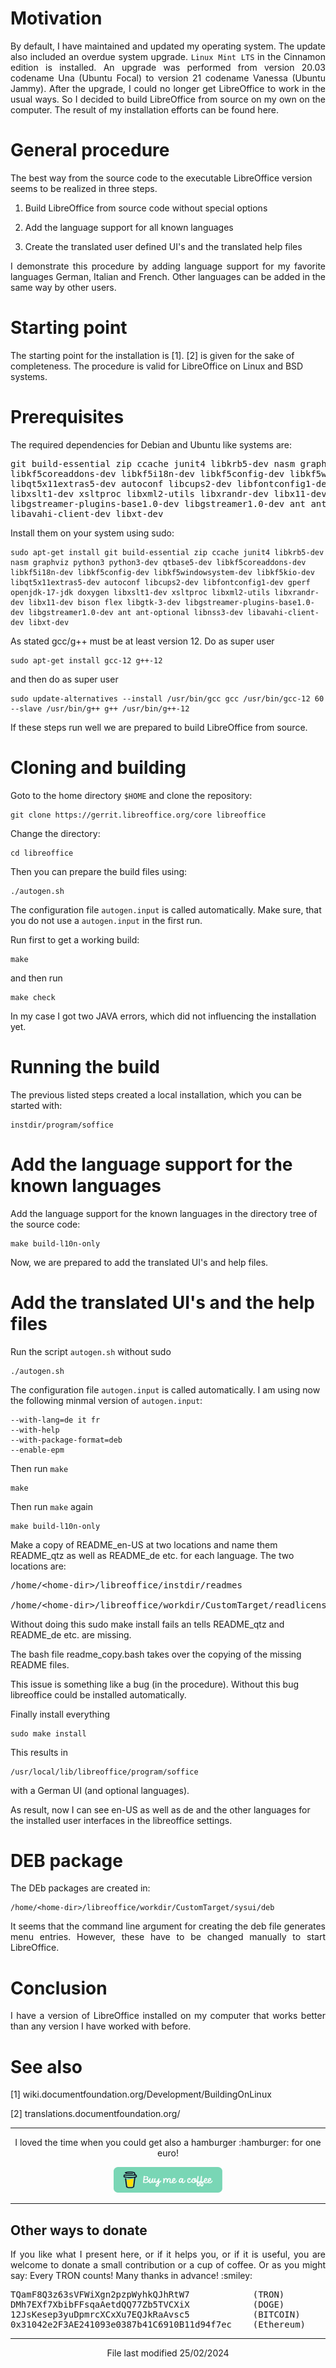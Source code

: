 # Motivation

<p align="justify">By default, I have maintained and updated my operating system. The update also included an overdue system upgrade. <code>Linux Mint LTS</code> in the Cinnamon edition is installed. An upgrade was performed from version 20.03 codename Una (Ubuntu Focal) to version 21 codename Vanessa (Ubuntu Jammy). After the upgrade, I could no longer get LibreOffice to work in the usual ways. So I decided to build LibreOffice from source on my own on the computer. The result of my installation efforts can be found here.</p>

# General procedure

The best way from the source code to the executable LibreOffice version seems to be realized in three steps.

1. Build LibreOffice from source code without special options

2. Add the language support for all known languages

3. Create the translated user defined UI's and the translated help files

<p align="justify">I demonstrate this procedure by adding language support for my favorite languages German, Italian and French. Other languages can be added in the same way by other users.</p>

# Starting point

The starting point for the installation is [1]. [2] is given for the sake of completeness. The procedure is valid for LibreOffice on Linux and BSD systems.

# Prerequisites

The required dependencies for Debian and Ubuntu like systems are:

<pre>
git build-essential zip ccache junit4 libkrb5-dev nasm graphviz python3 python3-dev qtbase5-dev
libkf5coreaddons-dev libkf5i18n-dev libkf5config-dev libkf5windowsystem-dev libkf5kio-dev
libqt5x11extras5-dev autoconf libcups2-dev libfontconfig1-dev gperf openjdk-17-jdk doxygen
libxslt1-dev xsltproc libxml2-utils libxrandr-dev libx11-dev bison flex libgtk-3-dev
libgstreamer-plugins-base1.0-dev libgstreamer1.0-dev ant ant-optional libnss3-dev
libavahi-client-dev libxt-dev
</pre>

Install them on your system using sudo:

    sudo apt-get install git build-essential zip ccache junit4 libkrb5-dev nasm graphviz python3 python3-dev qtbase5-dev libkf5coreaddons-dev libkf5i18n-dev libkf5config-dev libkf5windowsystem-dev libkf5kio-dev libqt5x11extras5-dev autoconf libcups2-dev libfontconfig1-dev gperf openjdk-17-jdk doxygen libxslt1-dev xsltproc libxml2-utils libxrandr-dev libx11-dev bison flex libgtk-3-dev libgstreamer-plugins-base1.0-dev libgstreamer1.0-dev ant ant-optional libnss3-dev libavahi-client-dev libxt-dev

As stated gcc/g++ must be at least version 12. Do as super user

    sudo apt-get install gcc-12 g++-12 
    
and then do as super user

    sudo update-alternatives --install /usr/bin/gcc gcc /usr/bin/gcc-12 60 --slave /usr/bin/g++ g++ /usr/bin/g++-12

If these steps run well we are prepared to build LibreOffice from source.

# Cloning and building

Goto to the home directory <code>$HOME</code> and clone the repository:

    git clone https://gerrit.libreoffice.org/core libreoffice

Change the directory:

    cd libreoffice

Then you can prepare the build files using:

    ./autogen.sh

The configuration file <code>autogen.input</code> is called automatically. Make sure, that you do not use a <code>autogen.input</code> in the first run. 

Run first to get a working build:
   
    make

and then run 
    
    make check

In my case I got two JAVA errors, which did not influencing the installation yet.   

# Running the build

The previous listed steps created a local installation, which you can be started with:

    instdir/program/soffice

# Add the language support for the known languages

Add the language support for the known languages in the directory tree of the source code:

    make build-l10n-only

Now, we are prepared to add the translated UI's and help files.

# Add the translated UI's and the help files

Run the script <code>autogen.sh</code> without sudo

    ./autogen.sh
    
The configuration file <code>autogen.input</code> is called automatically. I am using now the following minmal version of <code>autogen.input</code>:

    --with-lang=de it fr
    --with-help 
    --with-package-format=deb        
    --enable-epm   

Then run <code>make</code>

    make

Then run <code>make</code> again 

    make build-l10n-only

Make a copy of README_en-US at two locations and name them README_qtz as well as README_de etc. for each language. The two locations are:

<pre>/home/&lt;home-dir&gt;/libreoffice/instdir/readmes</br>
/home/&lt;home-dir&gt;/libreoffice/workdir/CustomTarget/readlicense_oo/readme</pre>

Without doing this sudo make install fails an tells README_qtz and README_de etc. are missing.

The bash file readme_copy.bash takes over the copying of the missing README files.

This issue is something like a bug (in the procedure). Without this bug libreoffice could be installed automatically.

Finally install everything

    sudo make install

This results in

    /usr/local/lib/libreoffice/program/soffice

with a German UI (and optional languages).

As result, now I can see en-US as well as de and the other languages for the installed user interfaces in the libreoffice settings.

# DEB package

The DEb packages are created in:

    /home/<home-dir>/libreoffice/workdir/CustomTarget/sysui/deb

<p align="justify">It seems that the command line argument for creating the deb file generates menu entries. However, these have to be changed manually to start LibreOffice.</p>

# Conclusion

<p align="justify">I have a version of LibreOffice installed on my computer that works better than any version I have worked with before.</p>

# See also

[1] wiki.documentfoundation.org/Development/BuildingOnLinux

[2] translations.documentfoundation.org/

<hr width="100%" size="2">

<p align="center">I loved the time when you could get also a hamburger :hamburger: for one euro!</p>

<p align="center">
<a target="_blank" href="https://www.buymeacoffee.com/zentrocdot"><img src="greeen-button.png" alt="Buy Me A Coffee" height="41" width="174"></a>
</p>

<hr width="100%" size="2">

## Other ways to donate

<p align="justify">If you like what I present here, or if it helps you, or if it is useful, you are welcome to donate a small contribution or a cup of coffee. Or as you might say: Every TRON counts! Many thanks in advance! :smiley:</p>

<pre>TQamF8Q3z63sVFWiXgn2pzpWyhkQJhRtW7            (TRON)
DMh7EXf7XbibFFsqaAetdQQ77Zb5TVCXiX            (DOGE)
12JsKesep3yuDpmrcXCxXu7EQJkRaAvsc5            (BITCOIN)
0x31042e2F3AE241093e0387b41C6910B11d94f7ec    (Ethereum)</pre>
    
<hr width="100%" size="2">

<p align="center">File last modified 25/02/2024</p>

